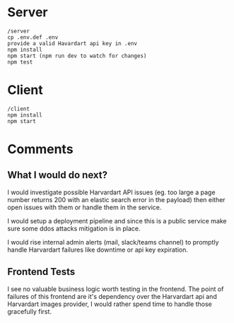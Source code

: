# Server

```
/server
cp .env.def .env
provide a valid Havardart api key in .env
npm install
npm start (npm run dev to watch for changes)
npm test
```

# Client

```
/client
npm install
npm start
```

# Comments

## What I would do next?
I would investigate possible Harvardart API issues (eg. too large a page number returns 200 with an elastic search error in the payload) then either open issues with them or handle them in the service.

I would setup a deployment pipeline and since this is a public service make sure some ddos attacks mitigation is in place.

I would rise internal admin alerts (mail, slack/teams channel) to promptly handle Harvardart failures like downtime or api key expiration.

## Frontend Tests

I see no valuable business logic worth testing in the frontend. The point of failures of this frontend are it's dependency over the Harvardart api and Harvardart images provider, I would rather spend time to handle those gracefully first.
